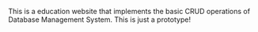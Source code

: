 This is a education website that implements the basic CRUD operations of Database Management System.
This is just a prototype!
